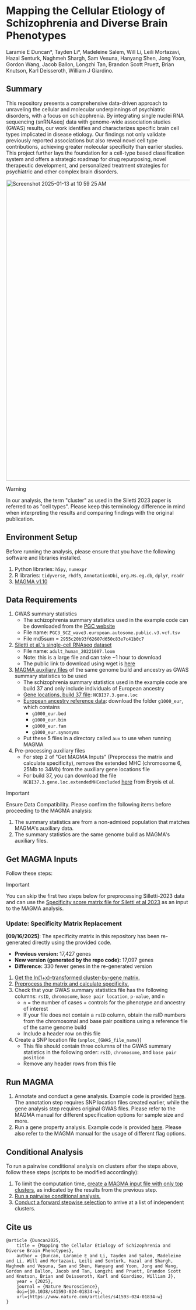 # Mapping the Cellular Etiology of Schizophrenia and Diverse Brain Phenotypes
Laramie E Duncan*, Tayden Li*, Madeleine Salem, Will Li, Leili Mortazavi, Hazal Senturk, Naghmeh Shargh, Sam Vesuna, Hanyang Shen, Jong Yoon, Gordon Wang, Jacob Ballon, Longzhi Tan, Brandon Scott Pruett, Brian Knutson, Karl Deisseroth, William J Giardino. 

## Summary 
This repository presents a comprehensive data-driven approach to unraveling the cellular and molecular underpinnings of psychiatric disorders, with a focus on schizophrenia. By integrating single nuclei RNA sequencing (snRNAseq) data with genome-wide association studies (GWAS) results, our work identifies and characterizes specific brain cell types implicated in disease etiology. Our findings not only validate previously reported associations but also reveal novel cell type contributions, achieving greater molecular specificity than earlier studies. This project further lays the foundation for a cell-type based classification system and offers a strategic roadmap for drug repurposing, novel therapeutic development, and personalized treatment strategies for psychiatric and other complex brain disorders.

<img width="822" alt="Screenshot 2025-01-13 at 10 59 25 AM" src="https://github.com/user-attachments/assets/e06c8a9d-cedd-475b-ab2e-8436ec598138" />


> [!WARNING]
> In our analysis, the term "cluster" as used in the Siletti 2023 paper is referred to as "cell types". Please keep this terminology difference in mind when interpreting the results and comparing findings with the original publication.

## Environment Setup
Before running the analysis, please ensure that you have the following software and libraries installed.
1. Python libraries: `h5py`, `numexpr`
2. R libraries: `tidyverse`, `rhdf5`, `AnnotationDbi`, `org.Hs.eg.db`, `dplyr`, `readr` 
3. [MAGMA v1.10](https://cncr.nl/research/magma/)

## Data Requirements
1. GWAS summary statistics
   - The schizophrenia summary statistics used in the example code can be downloaded from the [PGC website](https://figshare.com/articles/dataset/scz2022/19426775)
   - File name: `PGC3_SCZ_wave3.european.autosome.public.v3.vcf.tsv`
   - File md5sum = `2955c20b93f62607d650c83e7c41b0c7`
2. [Siletti et al.'s single-cell RNAseq dataset](https://github.com/linnarsson-lab/adult-human-brain)
   - File name: `adult_human_20221007.loom`
   * Note: this is a large file and can take ~1 hour to download
   - The public link to download using wget is [here](https://storage.googleapis.com/linnarsson-lab-human/adult_human_20221007.loom)
3. [MAGMA auxiliary files](https://cncr.nl/research/magma/) of the same genome build and ancestry as GWAS summary statistics to be used
   - The schizophrenia summary statistics used in the example code are build 37 and only include individuals of European ancestry
   - [Gene locations, build 37 file](https://vu.data.surfsara.nl/index.php/s/Pj2orwuF2JYyKxq): `NCBI37.3.gene.loc`
   - [European ancestry reference data](https://vu.data.surfsara.nl/index.php/s/VZNByNwpD8qqINe): download the folder `g1000_eur`, which contains
      - `g1000_eur.bed`
      - `g1000_eur.bim`
      - `g1000_eur.fam`
      - `g1000_eur.synonyms`
   - Put these 5 files in a directory called `aux` to use when running MAGMA
4. Pre-processing auxiliary files
   - For step 2 of "Get MAGMA Inputs" (Preprocess the matrix and calculate specificity), remove the extended MHC (chromosome 6, 25Mb to 34Mb) from the auxiliary gene locations file
   - For build 37, you can download the file `NCBI37.3.gene.loc.extendedMHCexcluded` [here](https://github.com/jbryois/scRNA_disease/blob/master/Code_Paper/Data/NCBI/NCBI37.3.gene.loc.extendedMHCexcluded) from Bryois et al.
  
> [!IMPORTANT]  
> Ensure Data Compatibility. Please confirm the following items before proceeding to the MAGMA analysis:
> 1. The summary statistics are from a non-admixed population that matches MAGMA's auxiliary data.
> 2. The summary statistics are the same genome build as MAGMA's auxiliary files.

## Get MAGMA Inputs
Follow these steps:
> [!IMPORTANT]
> You can skip the first two steps below for preprocessing Silletti-2023 data and can use the [Specificity score matrix file for Siletti et al 2023](https://www.dropbox.com/scl/fi/3p5qoyfw5c3q8yf38s0di/conti_specificity_matrix.txt?rlkey=1aoza02mqxn9il5aj3bjn6shq&dl=0) as an input to the MAGMA analysis.
> 
### Update: Specificity Matrix Replacement
**[09/16/2025]**:
The specificity matrix in this repository has been re-generated directly using the provided code.

- **Previous version:** 17,427 genes  
- **New version (generated by the repo code):** 17,097 genes  
- **Difference:** 330 fewer genes in the re-generated version

1. [Get the ln(1+x)-transformed cluster-by-gene matrix.](Preprocessing_Siletti/create_matrices/Siletti_create_L2-log_dataset.py)
2. [Preprocess the matrix and calculate specificity.](Preprocessing_Siletti/create_magma_inputs/get_Siletti_continuous_input.md)
3. Check that your GWAS summary statistics file has the following columns: `rsID`, `chromosome`, `base pair location`, `p-value`, and `n`
   - `n` = the number of cases + controls for the phenotype and ancestry of interest
   - If your file does not contain a `rsID` column, obtain the rsID numbers from the chromosomal and base pair positions using a reference file of the same genome build
   - Include a header row on this file
4. Create a SNP location file (`snploc_{GWAS_file_name}`)
   - This file should contain three columns of the GWAS summary statistics in the following order: `rsID`, `chromosome`, and `base pair position`
   - Remove any header rows from this file

## Run MAGMA
1. Annotate and conduct a gene analysis.
     Example code is provided [here](MAGMA/1.annotationAndGeneAnalysis.sh). The annotation step requires SNP location files created earlier, while the gene analysis step requires original GWAS files. Please refer to the MAGMA manual for different specification options for sample size and more.
2. Run a gene property analysis.
     Example code is provided [here](MAGMA/2.genePropertyAnalysis.sh). Please also refer to the MAGMA manual for the usage of different flag options.

## Conditional Analysis
To run a pairwise conditional analysis on clusters after the steps above, follow these steps (scripts to be modified accordingly):
1. To limit the computation time, [create a MAGMA input file with only top clusters](MAGMA/3.create_top_results_matrix.md), as indicated by the results from the previous step.
2. [Run a pairwise conditional analysis.](MAGMA/4.conditionalAnalysis.sh)
3. [Conduct a forward stepwise selection](MAGMA/5.forward_selection_condition_results.md) to arrive at a list of independent clusters.

## Cite us
```
@article {Duncan2025,
	title = {Mapping the Cellular Etiology of Schizophrenia and Diverse Brain Phenotypes},
	author = {Duncan, Laramie E and Li, Tayden and Salem, Madeleine and Li, Will and Mortazavi, Leili and Senturk, Hazal and Shargh, Naghmeh and Vesuna, Sam and Shen, Hanyang and Yoon, Jong and Wang, Gordon and Ballon, Jacob and Tan, Longzhi and Pruett, Brandon Scott and Knutson, Brian and Deisseroth, Karl and Giardino, William J},
	year = {2025},
	journal = {Nature Neuroscience},
	doi={10.1038/s41593-024-01834-w},
	url={https://www.nature.com/articles/s41593-024-01834-w}
}
```
